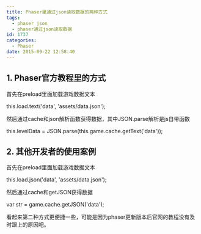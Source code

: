 ```yaml
---
title: Phaser里通过json读取数据的两种方式
tags:
  - phaser json
  - phaser通过json读取数据
id: 1737
categories:
  - Phaser
date: 2015-09-22 12:58:40
---
```


## 1\. Phaser官方教程里的方式

首先在preload里面加载游戏数据文本

this.load.text('data', 'assets/data.json');​

然后通过cache和json解析函数获得数据，其中JSON.parse解析是js自带函数

this.levelData = JSON.parse(this.game.cache.getText('data'));​

## 2\. 其他开发者的使用案例

​首先在preload里面加载游戏数据文本

this.load.json('data', 'assets/data.json');​

然后通过cache和getJSON获得数据

var str = game.cache.getJSON('data');

看起来第二种方式更便捷一些，可能是因为phaser更新版本后官网的教程没有及时跟上的原因吧。
&nbsp;
